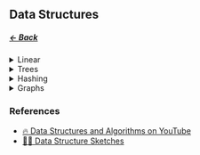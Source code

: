 ## Data Structures                  
<style>
    table {
        width: 100%;
        zoom: .7;
        display: flex;
    }
    td {
        min-width: 70px;
    }
</style>
##### [← Back](README.md)

<details>
    <summary>Linear</summary> 

Arrays [![](./assets/leetcode-icon.png "Open in LeetCode")](https://leetcode.com/problemset/algorithms/?search=array)
|![](https://geps.dev/progress/80)|![](https://geps.dev/progress/80)|![](https://geps.dev/progress/0)|![](https://geps.dev/progress/0)|![](https://geps.dev/progress/0)|![](https://geps.dev/progress/0)|![](https://geps.dev/progress/0)|![](https://geps.dev/progress/0)|![](https://geps.dev/progress/0)|![](https://geps.dev/progress/0)|![](https://geps.dev/progress/0)|![](https://geps.dev/progress/0)|![](https://geps.dev/progress/0)|![](https://geps.dev/progress/0)|![](https://geps.dev/progress/0)|![](https://geps.dev/progress/0)|![](https://geps.dev/progress/0)|![](https://geps.dev/progress/0)|![](https://geps.dev/progress/0)|
|-|-|-|-|-|-|-|-|-|-|-|-|-|-|-|-|-|-|-|
| 📌 [Array](src/data-structures/array) | 📌 [Dynamic Array](src/data-structures/array) | Bit array | Bit field | Bitboard | Bitmap | Circular buffer | Control table | Image | Dope vector | Gap buffer | Hashed array tree | Lookup table | Matrix | Parallel array | Sorted array | Sparse matrix | Iliffe vector | Variable-length array |

Lists [![](./assets/leetcode-icon.png "Open in LeetCode")](https://leetcode.com/problemset/algorithms/?search=lists)
|![](https://geps.dev/progress/80)|![](https://geps.dev/progress/80)|![](https://geps.dev/progress/0)|![](https://geps.dev/progress/0)|![](https://geps.dev/progress/0)|![](https://geps.dev/progress/0)|![](https://geps.dev/progress/0)|![](https://geps.dev/progress/0)|![](https://geps.dev/progress/0)|![](https://geps.dev/progress/0)|![](https://geps.dev/progress/0)|![](https://geps.dev/progress/0)|![](https://geps.dev/progress/0)|![](https://geps.dev/progress/0)|
|-|-|-|-|-|-|-|-|-|-|-|-|-|-|
| 📌 [Linked List <sup>(Singly linked list)</sup>](src/data-structures/linked-list) | 📌 [Doubly Linked List](src/data-structures/doubly-linked-list) | 📌 Array list | Association list | Self-organizing list | Skip list | Unrolled linked list | VList | Conc-tree list | Xor linked list | Zipper | Doubly connected edge list <sup>also known as half-edge</sup> | Difference list | Free list |

Stack & Queue [![](./assets/leetcode-icon.png "Open in LeetCode")](https://leetcode.com/problemset/algorithms/?search=priority-queue)
|![](https://geps.dev/progress/90)|![](https://geps.dev/progress/90)|![](https://geps.dev/progress/0)|
|-|-|-|
| 📌 [Queue](src/data-structures/queue) | 📌 [Stack](src/data-structures/stack) | 📌 [Priority Queue](src/data-structures/priority-queue) |
</details>

<details>
    <summary>Trees</summary> 

Binary Trees [![](./assets/leetcode-icon.png "Open in LeetCode")](https://leetcode.com/problemset/algorithms/?search=binary-tree) 
|![](https://geps.dev/progress/0)|![](https://geps.dev/progress/0)|![](https://geps.dev/progress/0)|![](https://geps.dev/progress/0)|![](https://geps.dev/progress/0)|![](https://geps.dev/progress/0)|![](https://geps.dev/progress/0)|![](https://geps.dev/progress/0)|![](https://geps.dev/progress/0)|![](https://geps.dev/progress/0)|![](https://geps.dev/progress/0)|![](https://geps.dev/progress/0)|![](https://geps.dev/progress/0)|![](https://geps.dev/progress/0)|![](https://geps.dev/progress/0)|![](https://geps.dev/progress/0)|![](https://geps.dev/progress/0)|![](https://geps.dev/progress/0)|![](https://geps.dev/progress/0)|![](https://geps.dev/progress/0)|![](https://geps.dev/progress/0)|![](https://geps.dev/progress/0)|![](https://geps.dev/progress/0)|![](https://geps.dev/progress/0)|
|-|-|-|-|-|-|-|-|-|-|-|-|-|-|-|-|-|-|-|-|-|-|-|-|
| 📌 [Binary Search Tree](src/data-structures/tree/binary-search-tree) | 📌 [Red-Black Tree](src/data-structures/tree/red-black-tree) | 📌 [AVL Tree](src/data-structures/tree/avl-tree) | 📌 [Splay Tree](src/data-structures/tree/splay-tree) | AA tree | 📌 Binary tree | Cartesian tree | Conc-tree list | Left-child right-sibling binary tree | Order statistic tree | Pagoda | Randomized binary search tree | Rope | Scapegoat tree | Self-balancing binary search tree | Splay tree | T-tree | Tango tree | Threaded binary tree | Top tree | Treap | WAVL tree | Weight-balanced tree | Zip tree |

B-Trees [![](./assets/leetcode-icon.png "Open in LeetCode")](https://leetcode.com/problemset/algorithms/?search=b-tree) 
|![](https://geps.dev/progress/0)|![](https://geps.dev/progress/0)|![](https://geps.dev/progress/0)|![](https://geps.dev/progress/0)|![](https://geps.dev/progress/0)|![](https://geps.dev/progress/0)|![](https://geps.dev/progress/0)|![](https://geps.dev/progress/0)|![](https://geps.dev/progress/0)|
|-|-|-|-|-|-|-|-|-|
| 📌 B-tree | B+ tree | B*-tree | Dancing tree | 2–3 tree | 2–3–4 tree | Queap | Fusion tree | Bx-tree |

Heaps [![](./assets/leetcode-icon.png "Open in LeetCode")](https://leetcode.com/problemset/algorithms/?search=heap) 
|![](https://geps.dev/progress/0)|![](https://geps.dev/progress/0)|![](https://geps.dev/progress/0)|![](https://geps.dev/progress/0)|![](https://geps.dev/progress/0)|![](https://geps.dev/progress/0)|![](https://geps.dev/progress/0)|![](https://geps.dev/progress/0)|![](https://geps.dev/progress/0)|![](https://geps.dev/progress/0)|![](https://geps.dev/progress/0)|![](https://geps.dev/progress/0)|![](https://geps.dev/progress/0)|![](https://geps.dev/progress/0)|![](https://geps.dev/progress/0)|![](https://geps.dev/progress/0)|![](https://geps.dev/progress/0)|![](https://geps.dev/progress/0)|![](https://geps.dev/progress/0)|![](https://geps.dev/progress/0)|
|-|-|-|-|-|-|-|-|-|-|-|-|-|-|-|-|-|-|-|-|
| 📌 [Min Heap](src/data-structures/heap) | 📌 [Max Heap](src/data-structures/heap) | 📌 Heap | Binary heap | B-heap | Weak heap | Binomial heap | Fibonacci heap | AF-heap | Leonardo heap | 2–3 heap | Soft heap | Pairing heap | Leftist heap | Treap | Beap | Skew heap | Ternary heap | D-ary heap | Brodal queue |

Bit-slice trees 
[![](./assets/leetcode-icon.png "Open in LeetCode")](https://leetcode.com/problemset/algorithms/?search=bit-slice-tree) 
|![](https://geps.dev/progress/0)|![](https://geps.dev/progress/0)|![](https://geps.dev/progress/0)|![](https://geps.dev/progress/0)|![](https://geps.dev/progress/0)|![](https://geps.dev/progress/0)|![](https://geps.dev/progress/0)|![](https://geps.dev/progress/0)|![](https://geps.dev/progress/0)|![](https://geps.dev/progress/0)|![](https://geps.dev/progress/0)|![](https://geps.dev/progress/0)|![](https://geps.dev/progress/0)|
|-|-|-|-|-|-|-|-|-|-|-|-|-|
| 📌 [Trie](src/data-structures/trie) | 📌 Radix tree | Suffix tree | Suffix array | Compressed suffix array | FM-index | Generalised suffix tree | Judy array | X-fast trie | Y-fast trie | Merkle tree |

Multi-way trees [![](./assets/leetcode-icon.png "Open in LeetCode")](https://leetcode.com/problemset/algorithms/?search=multi-way-tree) 
|![](https://geps.dev/progress/0)|![](https://geps.dev/progress/0)|![](https://geps.dev/progress/0)|![](https://geps.dev/progress/0)|![](https://geps.dev/progress/0)|![](https://geps.dev/progress/0)|![](https://geps.dev/progress/0)|![](https://geps.dev/progress/0)|![](https://geps.dev/progress/0)|![](https://geps.dev/progress/0)|![](https://geps.dev/progress/0)|![](https://geps.dev/progress/0)|![](https://geps.dev/progress/0)|![](https://geps.dev/progress/0)|![](https://geps.dev/progress/0)|![](https://geps.dev/progress/0)|![](https://geps.dev/progress/0)|
|-|-|-|-|-|-|-|-|-|-|-|-|-|-|-|-|-|
| 📌 [Disjoint Set](src/data-structures/disjoint-set) | 📌 [Fenwick Tree](src/data-structures/tree/fenwick-tree) (Binary Indexed Tree) | Ternary search tree | Ternary tree | K-ary tree | And–or tree | (a,b)-tree | Link/cut tree | SPQR-tree | Spaghetti stack | Disjoint-set data structure (Union-find data structure) | Fusion tree | Enfilade | Exponential tree | Fenwick tree | Van Emde Boas tree | Rose tree |

Space-partitioning trees [![](./assets/leetcode-icon.png "Open in LeetCode")](https://leetcode.com/problemset/algorithms/?search=space-partitioning-tree) 
|![](https://geps.dev/progress/0)|![](https://geps.dev/progress/0)|![](https://geps.dev/progress/0)|![](https://geps.dev/progress/0)|![](https://geps.dev/progress/0)|![](https://geps.dev/progress/0)|![](https://geps.dev/progress/0)|![](https://geps.dev/progress/0)|![](https://geps.dev/progress/0)|![](https://geps.dev/progress/0)|![](https://geps.dev/progress/0)|![](https://geps.dev/progress/0)|![](https://geps.dev/progress/0)|![](https://geps.dev/progress/0)|![](https://geps.dev/progress/0)|![](https://geps.dev/progress/0)|![](https://geps.dev/progress/0)|![](https://geps.dev/progress/0)|![](https://geps.dev/progress/0)|![](https://geps.dev/progress/0)|![](https://geps.dev/progress/0)|![](https://geps.dev/progress/0)|![](https://geps.dev/progress/0)|![](https://geps.dev/progress/0)|![](https://geps.dev/progress/0)|![](https://geps.dev/progress/0)|![](https://geps.dev/progress/0)|![](https://geps.dev/progress/0)|
|-|-|-|-|-|-|-|-|-|-|-|-|-|-|-|-|-|-|-|-|-|-|-|-|-|-|-|-|
| 📌 [Segment Tree](src/data-structures/tree/segment-tree) - with min/max/sum range queries examples | Interval tree | Range tree | Bin | K-d tree | Implicit k-d tree | Min/max k-d tree | Relaxed k-d tree | Adaptive k-d tree | Quadtree | Octree | Linear octree | Z-order | UB-tree | R-tree | R+ tree | R* tree | Hilbert R-tree | X-tree | Metric tree | Cover tree | M-tree | VP-tree | BK-tree | Bounding interval hierarchy | Bounding volume hierarchy | BSP tree | Rapidly exploring random tree |

Application-specific trees [![](./assets/leetcode-icon.png "Open in LeetCode")](https://leetcode.com/problemset/algorithms/?search=space-partitioning-tree) 
|![](https://geps.dev/progress/0)|![](https://geps.dev/progress/0)|![](https://geps.dev/progress/0)|![](https://geps.dev/progress/0)|![](https://geps.dev/progress/0)|![](https://geps.dev/progress/0)|![](https://geps.dev/progress/0)|![](https://geps.dev/progress/0)|![](https://geps.dev/progress/0)|
|-|-|-|-|-|-|-|-|-|
| Abstract syntax tree | Parse tree | Decision tree | Alternating decision tree | Minimax tree | Expectiminimax tree | Finger tree | Expression tree | Log-structured merge-tree |
</details>

<details>
    <summary>Hashing</summary> 

Hash-based structures [![](./assets/leetcode-icon.png "Open in LeetCode")](https://leetcode.com/problemset/algorithms/?search=multi-way-tree) 
|![](https://geps.dev/progress/0)|![](https://geps.dev/progress/0)|![](https://geps.dev/progress/0)|![](https://geps.dev/progress/0)|![](https://geps.dev/progress/0)|![](https://geps.dev/progress/0)|![](https://geps.dev/progress/0)|![](https://geps.dev/progress/0)|![](https://geps.dev/progress/0)|![](https://geps.dev/progress/0)|![](https://geps.dev/progress/0)|![](https://geps.dev/progress/0)|![](https://geps.dev/progress/0)|![](https://geps.dev/progress/0)|![](https://geps.dev/progress/0)|![](https://geps.dev/progress/0)|![](https://geps.dev/progress/0)|
|-|-|-|-|-|-|-|-|-|-|-|-|-|-|-|-|-|
| 📌 [Hash Table](src/data-structures/hash-table) | 📌 [Bloom Filter](src/data-structures/bloom-filter) | Binary fuse filter | Cuckoo filter | Xor filter | Count–min sketch | Distributed hash table | 📌 Double hashing | Dynamic perfect hash table | Hash array mapped trie | Hash list | 📌 Hash tree | Hash trie | Koorde | Prefix hash tree | Rolling hash | MinHash | Quotient filter | Ctrie |
</details>
 
<details>
    <summary>Graphs</summary> 


Graphs [![](./assets/leetcode-icon.png "Open in LeetCode")](https://leetcode.com/problemset/algorithms/?search=graph) 
|![](https://geps.dev/progress/0)|![](https://geps.dev/progress/0)|![](https://geps.dev/progress/0)|![](https://geps.dev/progress/0)|![](https://geps.dev/progress/0)|![](https://geps.dev/progress/0)|![](https://geps.dev/progress/0)|![](https://geps.dev/progress/0)|![](https://geps.dev/progress/0)|![](https://geps.dev/progress/0)|![](https://geps.dev/progress/0)|![](https://geps.dev/progress/0)|![](https://geps.dev/progress/0)|![](https://geps.dev/progress/0)|
|-|-|-|-|-|-|-|-|-|-|-|-|-|-|
| 📌 [Graph](src/data-structures/graph) (both directed and undirected) | Adjacency list | Adjacency matrix | Graph-structured stack | Scene graph | Decision tree | Binary decision diagram | Zero-suppressed decision diagram | And-inverter graph | Directed graph | Directed acyclic graph | Propositional directed acyclic graph | Multigraph | Hypergraph |

</details>

### References

- [🔥 Data Structures and Algorithms on YouTube](https://www.youtube.com/playlist?list=PLLXdhg_r2hKA7DPDsunoDZ-Z769jWn4R8)
- [✍🏻 Data Structure Sketches](https://okso.app/showcase/data-structures)

<!-- TODO: -->
<!-- Binary Search vs Binary Trees vs Binary Search Tree -->